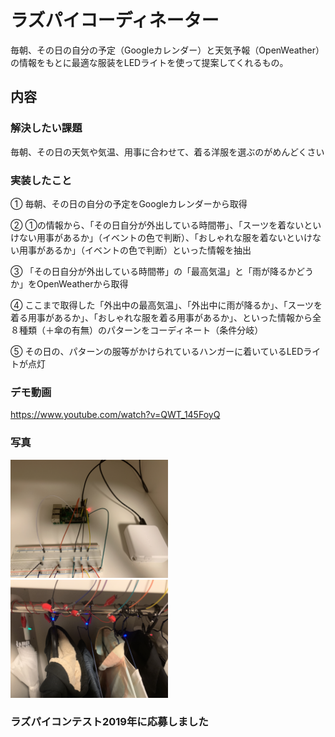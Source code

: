 # ラズパイコーディネーター  
毎朝、その日の自分の予定（Googleカレンダー）と天気予報（OpenWeather）の情報をもとに最適な服装をLEDライトを使って提案してくれるもの。

## 内容
### 解決したい課題
毎朝、その日の天気や気温、用事に合わせて、着る洋服を選ぶのがめんどくさい

### 実装したこと  
①	毎朝、その日の自分の予定をGoogleカレンダーから取得  

②	①の情報から、「その日自分が外出している時間帯」、「スーツを着ないといけない用事があるか」（イベントの色で判断）、「おしゃれな服を着ないといけない用事があるか」（イベントの色で判断）といった情報を抽出  

③	「その日自分が外出している時間帯」の「最高気温」と「雨が降るかどうか」をOpenWeatherから取得  

④	ここまで取得した「外出中の最高気温」、「外出中に雨が降るか」、「スーツを着る用事があるか」、「おしゃれな服を着る用事があるか」、といった情報から全８種類（＋傘の有無）のパターンをコーディネート（条件分岐）  

⑤	その日の、パターンの服等がかけられているハンガーに着いているLEDライトが点灯  
  
  
### デモ動画  
https://www.youtube.com/watch?v=QWT_145FoyQ
  
    
### 写真
<img src="images/rasp_1.JPG" width=50%>

<img src="images/rasp_2.JPG" width=50%>


### ラズパイコンテスト2019年に応募しました
